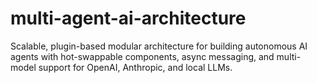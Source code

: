 # multi-agent-ai-architecture
Scalable, plugin-based modular architecture for building autonomous AI agents with hot-swappable components, async messaging, and multi-model support for OpenAI, Anthropic, and local LLMs.
